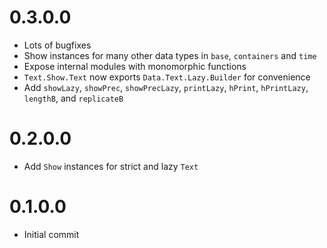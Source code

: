 # 0.3.0.0
* Lots of bugfixes
* Show instances for many other data types in `base`, `containers` and `time`
* Expose internal modules with monomorphic functions
* `Text.Show.Text` now exports `Data.Text.Lazy.Builder` for convenience
* Add `showLazy`, `showPrec`, `showPrecLazy`, `printLazy`, `hPrint`, `hPrintLazy`, `lengthB`, and `replicateB`

# 0.2.0.0

* Add `Show` instances for strict and lazy `Text`

# 0.1.0.0

* Initial commit
